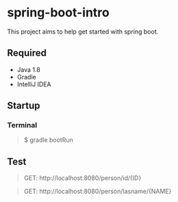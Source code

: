 # spring-boot-intro

This project aims to help get started with spring boot.

## Required
- Java 1.8
- Gradle
- IntelliJ IDEA

## Startup
### Terminal
> $ gradle bootRun

## Test
> GET: http://localhost:8080/person/id/{ID}

> GET: http://localhost:8080/person/lasname/{NAME}
